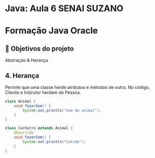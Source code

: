 # Java: Aula 6 SENAI SUZANO

# Formação Java Oracle 

## 🔨 Objetivos do projeto

Abstração & Herança
## 4. Herança
Permite que uma classe herde atributos e métodos de outra.
No código, Cliente e Instrutor herdam de Pessoa.

```java
class Animal {
    void fazerSom() {
        System.out.println("Som de animal");
    }
}

class Cachorro extends Animal {
    @Override
    void fazerSom() {
        System.out.println("Latido");
    }
}




